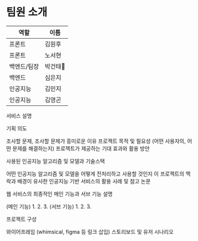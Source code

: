 # 팀원 소개

| 역할 | 이름 |
| --- | --- |
| 프론트 | 김원후 |
| 프론트 | 노서현 |
| 백엔드/팀장 | 박건태👑 |
| 백엔드 | 심은지 |
| 인공지능 | 김민지 |
| 인공지능 | 김영곤 |

서비스 설명

기획 의도


조사할 문제, 조사할 문제가 흥미로운 이유
프로젝트 목적 및 필요성 (어떤 사용자의, 어떤 문제를 해결하는지)
프로젝트가 제공하는 기대 효과와 활용 방안


사용된 인공지능 알고리즘 및 모델과 기술스택


어떤 인공지능 알고리즘 및 모델을 어떻게 전처리하고 사용할 것인지
이 프로젝트의 맥락과 배경이 유사한 인공지능 기반 서비스의 활용 사례 및 참고 논문


웹 서비스의 최종적인 메인 기능과 서브 기능 설명

(메인 기능)
1.
2.
3.
(서브 기능)
1.
2.
3.

프로젝트 구성


와이어프레임 (whimsical, figma 등 링크 삽입)
스토리보드 및 유저 시나리오


